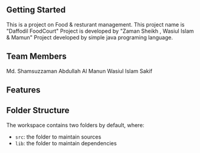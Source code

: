 ## Getting Started

This is a project on Food & resturant management.
This project name is "Daffodil FoodCourt"
Project is developed by "Zaman Sheikh , Wasiul Islam & Mamun"
Project developed by simple java programing language.

## Team Members

Md. Shamsuzzaman
Abdullah Al Manun
Wasiul Islam Sakif

## Features


## Folder Structure

The workspace contains two folders by default, where:

- `src`: the folder to maintain sources
- `lib`: the folder to maintain dependencies



